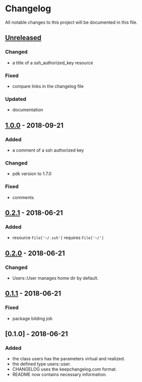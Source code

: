 # Changelog

All notable changes to this project will be documented in this file.

## [Unreleased]

### Changed

- a title of a ssh_authorized_key resource

### Fixed

- compare links in the changelog file

### Updated

- documentation

## [1.0.0] - 2018-09-21

### Added

- a comment of a ssh authorized key

### Changed

- pdk version to 1.7.0

### Fixed

- comments

## [0.2.1] - 2018-06-21

### Added

- resource `File['~/.ssh']` requires `File['~/']`

## [0.2.0] - 2018-06-21

### Changed

- Users::User manages home dir by default.

## [0.1.1] - 2018-06-21

### Fixed

- package bilding job

## [0.1.0] - 2018-06-21

### Added

- the class users has the parameters virtual and realized.
- the defined type users::user.
- CHANGELOG uses the keepchangelog.com format.
- README now contains necessary information.

[Unreleased]: https://github.com/bibigon812/bibigon812-users/compare/v1.0.0...master
[1.0.0]: https://github.com/bibigon812/bibigon812-users/compare/v0.2.1...v1.0.0
[0.2.1]: https://github.com/bibigon812/bibigon812-users/compare/v0.2.0...v0.2.1
[0.2.0]: https://github.com/bibigon812/bibigon812-users/compare/v0.1.1...v0.2.0
[0.1.1]: https://github.com/bibigon812/bibigon812-users/compare/v0.1.0...v0.1.1
